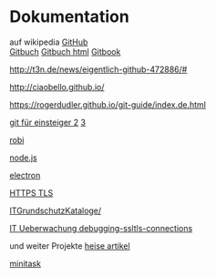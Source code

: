 # Dokumentation

auf wikipedia [GitHub](https://de.wikipedia.org/wiki/GitHub)  
[Gitbuch](http://gitbu.ch/) [Gitbuch html](http://gitbu.ch/pr01.html)
[Gitbook](https://git-scm.com/book/de/v1)

http://t3n.de/news/eigentlich-github-472886/#

http://ciaobello.github.io/

https://rogerdudler.github.io/git-guide/index.de.html

[git für einsteiger ](https://svij.org/blog/2014/10/25/git-fur-einsteiger-teil-1/)
[2](https://svij.org/blog/2014/11/01/git-fur-einsteiger-teil-2/)
[3](https://svij.org/blog/2015/01/12/git-fur-einsteiger-teil-3/)

[robi](https://robi.robisys.de)

[node.js](https://www.w3schools.com/nodejs/default.asp)

[electron](https://github.com/electron)

[HTTPS TLS](https://wiki.selfhtml.org/wiki/Grundlagen/HTTPS_und_TLS)

[ITGrundschutzKataloge/](https://www.bsi.bund.de/DE/Themen/ITGrundschutz/ITGrundschutzKataloge/Inhalt/_content/m/m05/m05066.html)


[IT Ueberwachung  debugging-ssltls-connections](https://www.nethinks.com/blog/it-ueberwachung/debugging-ssltls-connections/)

und weiter Projekte
[heise artikel ](https://www.heise.de/developer/artikel/Desktopanwendungen-mit-JavaScript-entwickeln-3609943.html?seite=3)

[minitask](https://github.com/mixu/minitask)

